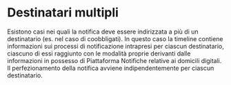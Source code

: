 # Destinatari multipli

Esistono casi nei quali la notifica deve essere indirizzata a più di un destinatario (es. nel caso di coobbligati). In questo caso la timeline contiene informazioni sui processi di notificazione intrapresi per ciascun destinatario, ciascuno di essi raggiunto con le modalità proprie derivanti dalle informazioni in possesso di Piattaforma Notifiche relative ai domicili digitali. Il perfezionamento della notifica avviene indipendentemente per ciascun destinatario.
